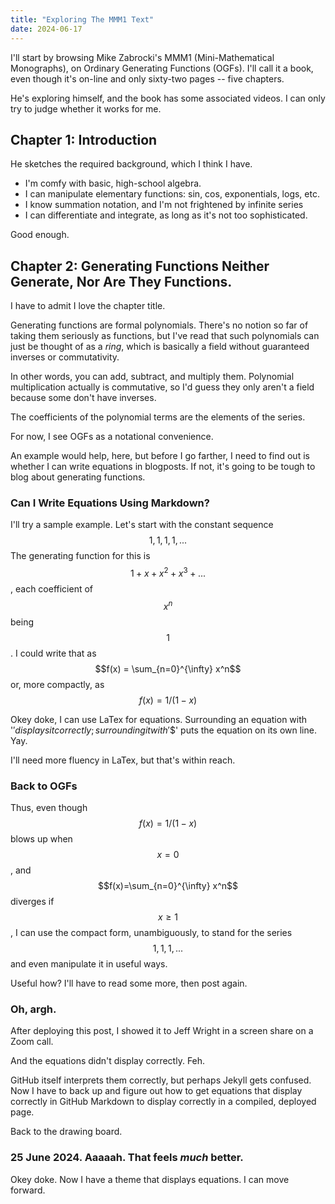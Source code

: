 ```yaml
---
title: "Exploring The MMM1 Text"
date: 2024-06-17
---
```


I'll start by browsing Mike Zabrocki's MMM1 (Mini-Mathematical Monographs), on Ordinary Generating Functions (OGFs). I'll call it a book, even though it's on-line and only sixty-two pages -- five chapters.

He's exploring himself, and the book has some associated videos.
I can only try to judge whether it works for me.

## Chapter 1: Introduction

He sketches the required background, which I think I have. 

* I'm comfy with basic, high-school algebra.
* I can manipulate elementary functions: sin, cos, exponentials, logs, etc.
* I know summation notation, and I'm not frightened by infinite series
* I can differentiate and integrate, as long as it's not too sophisticated.

Good enough.

## Chapter 2: Generating Functions Neither Generate, Nor Are They Functions.

I have to admit I love the chapter title.

Generating functions are formal polynomials. There's no notion so far of taking them seriously as functions, but I've read that such polynomials can just be thought of as a _ring_, which is basically a field without guaranteed inverses or commutativity.

In other words, you can add, subtract, and multiply them. Polynomial multiplication actually is commutative, so I'd guess they only aren't a field because some don't have inverses.

The coefficients of the polynomial terms are the elements of the series.

For now, I see OGFs as a notational convenience.

An example would help, here, but before I go farther, I need to find out is whether I can write equations
in blogposts. If not, it's going to be tough to blog about generating functions.

### Can I Write Equations Using Markdown?

I'll try a sample example. Let's start with the constant sequence $$1,1,1,1,...$$
The generating function for this is $$1+x+x^2+x^3+...$$, each coefficient of $$x^n$$ being $$1$$ .
I could write that as $$f(x) = \sum_{n=0}^{\infty} x^n$$
or, more compactly, as $$f(x) = 1/(1-x)$$

Okey doke, I can use LaTex for equations. Surrounding an equation with '$' displays it correctly; surrounding it with '$$' puts the equation on its own line. Yay.

I'll need more fluency in LaTex, but that's within reach.

### Back to OGFs

Thus, even though $$f(x)=1/(1-x)$$ blows up when $$x=0$$, and $$f(x)=\sum_{n=0}^{\infty} x^n$$ diverges if $$x \geq 1$$, I can use the compact form, unambiguously, to stand for the series $$1,1,1,...$$ and even manipulate it in useful ways.

Useful how? I'll have to read some more, then post again.

### Oh, argh.

After deploying this post, I showed it to Jeff Wright in a screen share on a Zoom call. 

And the equations didn't display correctly. Feh.

GitHub itself interprets them correctly, but perhaps Jekyll gets confused.
Now I have to back up and figure out how to get equations that display correctly in GitHub Markdown to display correctly in a compiled, deployed page.

Back to the drawing board.

### 25 June 2024. Aaaaah. That feels *much* better.

Okey doke. Now I have a theme that displays equations. I can move forward.





